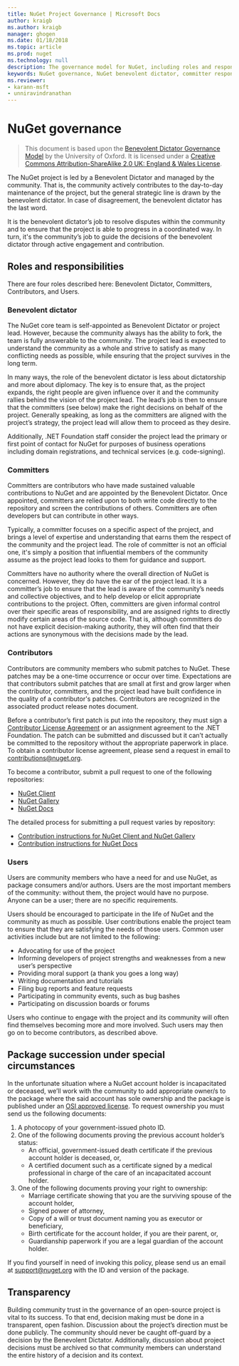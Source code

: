 ```yaml
---
title: NuGet Project Governance | Microsoft Docs
author: kraigb
ms.author: kraigb
manager: ghogen
ms.date: 01/18/2018
ms.topic: article
ms.prod: nuget
ms.technology: null
description: The governance model for NuGet, including roles and responsibilities for committers, contributors, and users.
keywords: NuGet governance, NuGet benevolent dictator, committer responsibilities, contributor responsibilities, user responsibilities
ms.reviewer:
- karann-msft
- unniravindranathan
---
```


# NuGet governance

> This document is based upon the [Benevolent Dictator Governance Model](http://www.oss-watch.ac.uk/resources/benevolentdictatorgovernancemodel) by the University of Oxford. It is licensed under a [Creative Commons Attribution-ShareAlike 2.0 UK: England & Wales License](http://creativecommons.org/licenses/by-sa/2.0/uk/).

The NuGet project is led by a Benevolent Dictator and managed by the community. That is, the community actively contributes to the day-to-day maintenance of the project, but the general strategic line is drawn by the benevolent dictator. In case of disagreement, the benevolent dictator has the last word.

It is the benevolent dictator’s job to resolve disputes within the community and to ensure that the project is able to progress in a coordinated way. In turn, it's the community’s job to guide the decisions of the benevolent dictator through active engagement and contribution.

## Roles and responsibilities

There are four roles described here: Benevolent Dictator, Committers, Contributors, and Users.

### Benevolent dictator

The NuGet core team is self-appointed as Benevolent Dictator or project lead. However, because the community always has the ability to fork, the team is fully answerable to the community. The project lead is expected to understand the community as a whole and strive to satisfy as many conflicting needs as possible, while ensuring that the project survives in the long term.

In many ways, the role of the benevolent dictator is less about dictatorship and more about diplomacy. The key is to ensure that, as the project expands, the right people are given influence over it and the community rallies behind the vision of the project lead. The lead’s job is then to ensure that the committers (see below) make the right decisions on behalf of the project. Generally speaking, as long as the committers are aligned with the project’s strategy, the project lead will allow them to proceed as they desire.

Additionally, .NET Foundation staff consider the project lead the primary or first point of contact for NuGet for purposes of business operations including domain registrations, and technical services (e.g. code-signing).

### Committers

Committers are contributors who have made sustained valuable contributions to NuGet and are appointed by the Benevolent Dictator. Once appointed, committers are relied upon to both write code directly to the repository and screen the contributions of others. Committers are often developers but can contribute in other ways.

Typically, a committer focuses on a specific aspect of the project, and brings a level of expertise and understanding that earns them the respect of the community and the project lead. The role of committer is not an official one, it's simply a position that influential members of the community assume as the project lead looks to them for guidance and support.

Committers have no authority where the overall direction of NuGet is concerned. However, they do have the ear of the project lead. It is a committer’s job to ensure that the lead is aware of the community’s needs and collective objectives, and to help develop or elicit appropriate contributions to the project. Often, committers are given informal control over their specific areas of responsibility, and are assigned rights to directly modify certain areas of the source code. That is, although committers do not have explicit decision-making authority, they will often find that their actions are synonymous with the decisions made by the lead.

### Contributors

Contributors are community members who submit patches to NuGet. These patches may be a one-time occurrence or occur over time. Expectations are that contributors submit patches that are small at first and grow larger when the contributor, committers, and the project lead have built confidence in the quality of a contributor's patches. Contributors are recognized in the associated product release notes document.

Before a contributor’s first patch is put into the repository, they must sign a [Contributor License Agreement](http://en.wikipedia.org/wiki/Contributor_License_Agreement) or an assignment agreement to the .NET Foundation. The patch can be submitted and discussed but it can’t actually be committed to the repository without the appropriate paperwork in place. To obtain a contributor license agreement, please send a request in email to [contributions@nuget.org](mailto:contributions@nuget.org).

To become a contributor, submit a pull request to one of the following repositories:

- [NuGet Client](https://github.com/NuGet/NuGet.Client)
- [NuGet Gallery](https://github.com/nuget/nugetgallery)
- [NuGet Docs](https://github.com/nuget/nugetdocs)

The detailed process for submitting a pull request varies by repository:

- [Contribution instructions for NuGet Client and NuGet Gallery](https://github.com/NuGet/Home/wiki/Contributing-to-NuGet)
- [Contribution instructions for NuGet Docs](https://github.com/NuGet/NuGetDocs/wiki/Contributing-to-NuGet-Documentation)

### Users

Users are community members who have a need for and use NuGet, as package consumers and/or authors. Users are the most important members of the community: without them, the project would have no purpose. Anyone can be a user; there are no specific requirements.

Users should be encouraged to participate in the life of NuGet and the community as much as possible. User contributions enable the project team to ensure that they are satisfying the needs of those users. Common user activities include but are not limited to the following:

- Advocating for use of the project
- Informing developers of project strengths and weaknesses from a new user’s perspective
- Providing moral support (a thank you goes a long way)
- Writing documentation and tutorials
- Filing bug reports and feature requests
- Participating in community events, such as bug bashes
- Participating on discussion boards or forums

Users who continue to engage with the project and its community will often find themselves becoming more and more involved. Such users may then go on to become contributors, as described above.

## Package succession under special circumstances

In the unfortunate situation where a NuGet account holder is incapacitated or deceased, we’ll work with the community to add appropriate owner/s to the package where the said account has sole ownership and the package is published under an [OSI approved license](https://opensource.org/licenses/alphabetical). To request ownership you must send us the following documents:

1. A photocopy of your government-issued photo ID.
1. One of the following documents proving the previous account holder’s status: 
    - An official, government-issued death certificate if the previous account holder is deceased, or,
    - A certified document such as a certificate signed by a medical professional in charge of the care of an incapacitated account holder.
1. One of the following documents proving your right to ownership: 
    - Marriage certificate showing that you are the surviving spouse of the account holder,
    - Signed power of attorney,
    - Copy of a will or trust document naming you as executor or beneficiary,
    - Birth certificate for the account holder, if you are their parent, or,
    - Guardianship paperwork if you are a legal guardian of the account holder.

If you find yourself in need of invoking this policy, please send us an email at [support@nuget.org](mailto:support@nuget.org) with the ID and version of the package.

## Transparency

Building community trust in the governance of an open-source project is vital to its success. To that end, decision making must be done in a transparent, open fashion. Discussion about the project’s direction must be done publicly. The community should never be caught off-guard by a decision by the Benevolent Dictator. Additionally, discussion about project decisions must be archived so that community members can understand the entire history of a decision and its context.
